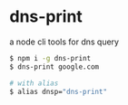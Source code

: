 # dns-print

a node cli tools for dns query

``` bash
$ npm i -g dns-print
$ dns-print google.com

# with alias
$ alias dnsp="dns-print"
```


